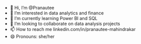 - 👋 Hi, I’m @Pranautee
- 👀 I’m interested in data analytics and finance
- 🌱 I’m currently learning Power BI and SQL
- 💞️ I’m looking to collaborate on data analysis projects
- 📫 How to reach me linkedin.com/in/pranautee-mahindrakar 
- 😄 Pronouns: she/her


<!---
Pranautee/Pranautee is a ✨ special ✨ repository because its `README.md` (this file) appears on your GitHub profile.
You can click the Preview link to take a look at your changes.
--->
